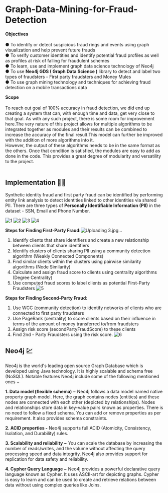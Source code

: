 # Graph-Data-Mining-for-Fraud-Detection
__Objectives__  <br> <br> 
● To identify or detect suspicious fraud rings and events using graph visualization and help prevent future frauds <br>
● To verify customer identities and identify potential fraud profiles as well as profiles at risk of falling for fraudulent schemes <br>
● To learn, use and implement graph data science technology of Neo4j <br>
● To use __Neo4j GDS ( Graph Data Science )__ library to detect and label two types of fraudsters - First party fraudsters and Money Mules <br>
● To use graph mining technology and techniques for achieving fraud detection on a mobile transactions data <br> 

__Scope__ <br> <br>
To reach out goal of 100% accuracy in fraud detection, we did end up creating a system that can, with enough time and data, get very close to that goal. As with any such project, there is some room for improvement here.The very nature of this project allows for multiple algorithms to be integrated together as modules and their results can be combined to increase the accuracy of the final result.This model can further be improved with the addition of more algorithms into it. <br>
However, the output of these algorithms needs to be in the same format as the others. Once that condition is satisfied, the modules are easy to add as done in the code. This provides a great degree of modularity and versatility to the project. <br><br>


## Implementation 👨‍🎓
Synthetic identity fraud and first party fraud can be identified by performing entity link analysis
to detect identities linked to other identities via shared PII. There are three types of __Personally
Identifiable Information (PII)__ in the dataset - SSN, Email and Phone Number.<br> 

![1](https://user-images.githubusercontent.com/71213312/178915480-80d8eab1-37ea-4674-be0b-bbab7e9b04ef.jpg)
![2](https://user-images.githubusercontent.com/71213312/178915492-e03fd106-28a1-472d-bd96-0cc48fa96ff7.jpg)
![3](https://user-images.githubusercontent.com/71213312/178915532-2b0913fa-8edb-438e-a3c4-aa3dcc67b6a0.jpg)
![4](https://user-images.githubusercontent.com/71213312/178915545-10f6498e-9fc1-48ef-874c-ff287f79fdc7.jpg)

__Steps for Finding First-Party Fraud:__![Uploading 3.jpg…]()

1. Identify clients that share identifiers and create a new relationship between clients that share identifiers
2. Identify clusters of clients sharing PII using a community detection algorithm (Weakly Connected Components)
3. Find similar clients within the clusters using pairwise similarity algorithms (Node Similarity)
4. Calculate and assign fraud score to clients using centrality algorithms (Degree Centrality)
5. Use computed fraud scores to label clients as potential First-Party Fraudsters
![5](https://user-images.githubusercontent.com/71213312/178915738-feafff8f-f385-4280-b1e4-a4d9da5c5570.jpg)

__Steps for Finding Second-Party Fraud:__
1. Use WCC (community detection) to identify networks of clients who are connected to first party fraudsters
2. Use PageRank (centrality) to score clients based on their influence in terms of the amount of money transferred to/from fraudsters
3. Assign risk score (secondPartyFraudScore) to these clients
4. Find 2nd - Party Fraudsters using the risk score.
![6](https://user-images.githubusercontent.com/71213312/178915674-45a8c8c0-3677-4942-b38d-36a518e49ec6.jpg)

## Neo4j 💹
Neo4j is the world's leading open source Graph Database which is developed using Java technology. It is highly scalable and schema free (NoSQL). Notable features  Neo4j include some of the following mentioned ones −

__1. Data model (flexible schema) −__ Neo4j follows a data model named native property graph model. Here, the graph contains nodes (entities) and these nodes are connected with each other (depicted by relationships). Nodes and relationships store data in key-value pairs known as properties. There is no need to follow a fixed schema. You can add or remove properties as per requirement. It also provides schema constraints.

__2. ACID properties -__ Neo4j supports full ACID (Atomicity, Consistency, Isolation, and Durability) rules.

__3. Scalability and reliability −__ You can scale the database by increasing the number of reads/writes, and the volume without affecting the query processing speed and data integrity. Neo4j also provides support for replication for data safety and reliability.

__4. Cypher Query Language −__ Neo4j provides a powerful declarative query language known as Cypher. It uses ASCII-art for depicting graphs. Cypher is easy to learn and can be used to create and retrieve relations between data without using complex queries like Joins.
